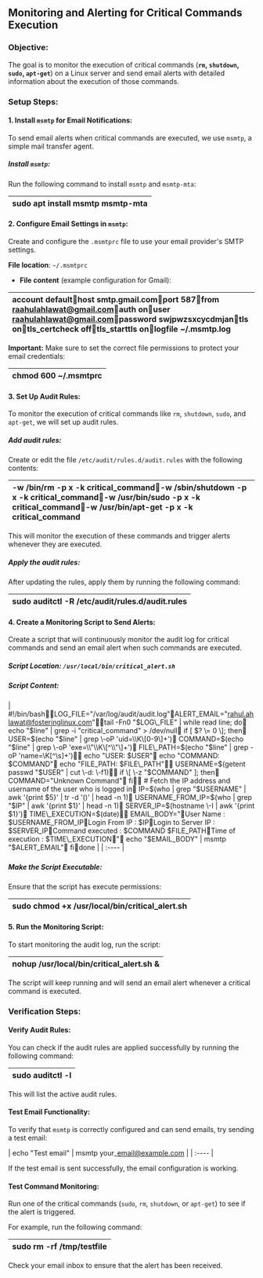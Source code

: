 ## **Monitoring and Alerting for Critical Commands Execution**

### **Objective:**

The goal is to monitor the execution of critical commands (**`rm`, `shutdown`, `sudo`, `apt-get`**) on a Linux server and send email alerts with detailed information about the execution of those commands.

### **Setup Steps:**

#### **1\. Install `msmtp` for Email Notifications:**

To send email alerts when critical commands are executed, we use `msmtp`, a simple mail transfer agent.

##### **Install `msmtp`:**

Run the following command to install `msmtp` and `msmtp-mta`:

| sudo apt install msmtp msmtp-mta |
| :---- |

#### **2\. Configure Email Settings in `msmtp`:**

Create and configure the `.msmtprc` file to use your email provider's SMTP settings.

**File location**: `~/.msmtprc`

* **File content** (example configuration for Gmail):

| account defaulthost smtp.gmail.comport 587from raahulahlawat@gmail.comauth onuser raahulahlawat@gmail.compassword swjpwzsxcycdmjantls ontls\_certcheck offtls\_starttls onlogfile \~/.msmtp.log |
| :---- |

**Important:** Make sure to set the correct file permissions to protect your email credentials:

| chmod 600 \~/.msmtprc |
| :---- |

#### **3\. Set Up Audit Rules:**

To monitor the execution of critical commands like `rm`, `shutdown`, `sudo`, and `apt-get`, we will set up audit rules.

##### **Add audit rules:**

Create or edit the file `/etc/audit/rules.d/audit.rules` with the following contents:

| \-w /bin/rm \-p x \-k critical\_command\-w /sbin/shutdown \-p x \-k critical\_command\-w /usr/bin/sudo \-p x \-k critical\_command\-w /usr/bin/apt-get \-p x \-k critical\_command |
| :---- |

This will monitor the execution of these commands and trigger alerts whenever they are executed.

##### **Apply the audit rules:**

After updating the rules, apply them by running the following command:

| sudo auditctl \-R /etc/audit/rules.d/audit.rules |
| :---- |

#### **4\. Create a Monitoring Script to Send Alerts:**

Create a script that will continuously monitor the audit log for critical commands and send an email alert when such commands are executed.

##### **Script Location: `/usr/local/bin/critical_alert.sh`**

##### 

##### 

##### 

##### 

##### 

##### **Script Content:**

| \#\!/bin/bashLOG\_FILE="/var/log/audit/audit.log"ALERT\_EMAIL="rahul.ahlawat@fosteringlinux.com"tail \-Fn0 "$LOG\_FILE" | while read line; do    echo "$line" | grep \-i "critical\_command" \> /dev/null    if \[ $? \= 0 \]; then        USER=$(echo "$line" | grep \-oP 'uid=\\K\[0-9\]+')        COMMAND=$(echo "$line" | grep \-oP 'exe=\\"\\K\[^\\"\]+')        FILE\_PATH=$(echo "$line" | grep \-oP 'name=\\K\[^\\s\]+')        echo "USER: $USER"        echo "COMMAND: $COMMAND"        echo "FILE\_PATH: $FILE\_PATH"        USERNAME=$(getent passwd "$USER" | cut \-d: \-f1)        if \[ \-z "$COMMAND" \]; then            COMMAND="Unknown Command"        fi        \# Fetch the IP address and username of the user who is logged in        IP=$(who | grep "$USERNAME" | awk '{print $5}' | tr \-d '()' | head \-n 1\)        USERNAME\_FROM\_IP=$(who | grep "$IP" | awk '{print $1}' | head \-n 1\)        SERVER\_IP=$(hostname \-I | awk '{print $1}')        TIME\_EXECUTION=$(date)        EMAIL\_BODY="User Name : $USERNAME\_FROM\_IPLogin From IP : $IPLogin to Server IP : $SERVER\_IPCommand executed : $COMMAND $FILE\_PATHTime of execution : $TIME\_EXECUTION"        echo "$EMAIL\_BODY" | msmtp "$ALERT\_EMAIL"    fidone |
| :---- |

##### 

##### **Make the Script Executable:**

Ensure that the script has execute permissions:

| sudo chmod \+x /usr/local/bin/critical\_alert.sh |
| :---- |

#### **5\. Run the Monitoring Script:**

To start monitoring the audit log, run the script:

| nohup /usr/local/bin/critical\_alert.sh & |
| :---- |

The script will keep running and will send an email alert whenever a critical command is executed.

### **Verification Steps:**

#### **Verify Audit Rules:**

You can check if the audit rules are applied successfully by running the following command:

| sudo auditctl \-l |
| :---- |

This will list the active audit rules.

#### **Test Email Functionality:**

To verify that `msmtp` is correctly configured and can send emails, try sending a test email:

| echo "Test email" | msmtp your\_email@example.com |
| :---- |

If the test email is sent successfully, the email configuration is working.

#### **Test Command Monitoring:**

Run one of the critical commands (`sudo`, `rm`, `shutdown`, or `apt-get`) to see if the alert is triggered.

For example, run the following command:

| sudo rm \-rf /tmp/testfile |
| :---- |

Check your email inbox to ensure that the alert has been received.